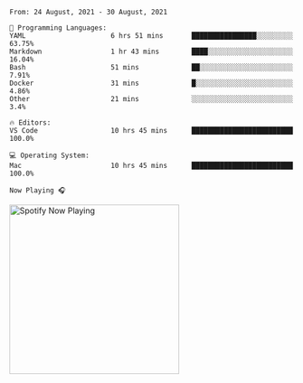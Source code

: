 <!--START_SECTION:waka-->
```text
From: 24 August, 2021 - 30 August, 2021

💬 Programming Languages: 
YAML                     6 hrs 51 mins       ████████████████░░░░░░░░░   63.75% 
Markdown                 1 hr 43 mins        ████░░░░░░░░░░░░░░░░░░░░░   16.04% 
Bash                     51 mins             ██░░░░░░░░░░░░░░░░░░░░░░░   7.91% 
Docker                   31 mins             █░░░░░░░░░░░░░░░░░░░░░░░░   4.86% 
Other                    21 mins             ░░░░░░░░░░░░░░░░░░░░░░░░░   3.4%

🔥 Editors: 
VS Code                  10 hrs 45 mins      █████████████████████████   100.0%

💻 Operating System: 
Mac                      10 hrs 45 mins      █████████████████████████   100.0%

```


<!--END_SECTION:waka-->

`Now Playing 🎧`

[<img src="https://spotify-now-playing-cyan-seven.vercel.app/api/spotify-playing" alt="Spotify Now Playing" width="300" />](https://open.spotify.com/user/gregnrobinson-ca)



